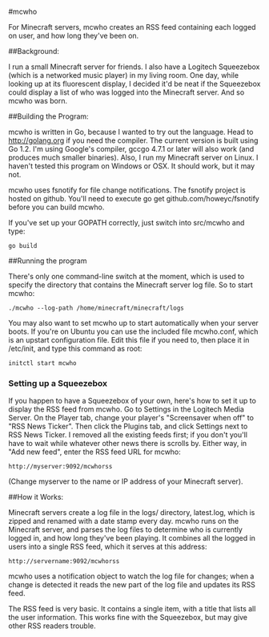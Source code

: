 #mcwho

For Minecraft servers, mcwho creates an RSS feed containing each logged on user, and how long they've been on.

##Background:

I run a small Minecraft server for friends. I also have a Logitech Squeezebox (which is a networked music player) in my living room. One day, while looking up at its fluorescent display, I decided it'd be neat if the Squeezebox could display a list of who was logged into the Minecraft server. And so mcwho was born.

##Building the Program:

mcwho is written in Go, because I wanted to try out the language. Head to http://golang.org if you need the compiler. The current version is built using Go 1.2. I'm using Google's compiler, gccgo 4.7.1 or later will also work (and produces much smaller binaries). Also, I run my Minecraft server on Linux. I haven't tested this program on Windows or OSX. It should work, but it may not.

mcwho uses fsnotify for file change notifications. The fsnotify project is hosted on github. You'll need to execute 
    go get github.com/howeyc/fsnotify 
before you can build mcwho.

If you've set up your GOPATH correctly, just switch into src/mcwho and type: 

    go build

##Running the program

There's only one command-line switch at the moment, which is used to specify the directory that contains the Minecraft server log file. So to start mcwho:

    ./mcwho --log-path /home/minecraft/minecraft/logs

You may also want to set mcwho up to start automatically when your server boots. If you're on Ubuntu you can use the included file mcwho.conf, which is an upstart configuration file. Edit this file if you need to, then place it in /etc/init, and type this command as root:

    initctl start mcwho

### Setting up a Squeezebox

If you happen to have a Squeezebox of your own, here's how to set it up to display the RSS feed from mcwho. Go to Settings in the Logitech Media Server. On the Player tab, change your player's "Screensaver when off" to "RSS News Ticker". Then click the Plugins tab, and click Settings next to RSS News Ticker. I removed all the existing feeds first; if you don't you'll have to wait while whatever other news there is scrolls by. Either way, in "Add new feed", enter the RSS feed URL for mcwho:

    http://myserver:9092/mcwhorss

(Change myserver to the name or IP address of your Minecraft server).

##How it Works:

Minecraft servers create a log file in the logs/ directory, latest.log, which is zipped and renamed with a date stamp every day. mcwho runs on the Minecraft server, and parses the log files to determine who is currently logged in, and how long they've been playing. It combines all the logged in users into a single RSS feed, which it serves at this address:

    http://servername:9092/mcwhorss

mcwho uses a notification object to watch the log file for changes; when a change is detected it reads the new part of the log file and updates its RSS feed.

The RSS feed is very basic. It contains a single item, with a title that lists all the user information. This works fine with the Squeezebox, but may give other RSS readers trouble.
